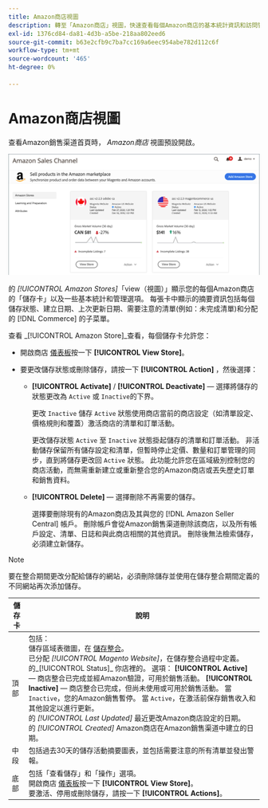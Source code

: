 ```yaml
---
title: Amazon商店視圖
description: 轉至「Amazon商店」視圖，快速查看每個Amazon商店的基本統計資訊和訪問管理選項。
exl-id: 1376cd84-da81-4d3b-a5be-218aa802eed6
source-git-commit: b63e2cfb9c7ba7cc169a6eec954abe782d112c6f
workflow-type: tm+mt
source-wordcount: '465'
ht-degree: 0%

---
```


# Amazon商店視圖

查看Amazon銷售渠道首頁時， _Amazon商店_ 視圖預設開啟。

![Amazon商店視圖](assets/amazon-sales-channel-home-tabs.png)

的 _[!UICONTROL Amazon Stores]_「view（視圖）」顯示您的每個Amazon商店的「儲存卡」以及一些基本統計和管理選項。 每張卡中顯示的摘要資訊包括每個儲存狀態、建立日期、上次更新日期、需要注意的清單(例如：未完成清單)和分配的 [!DNL Commerce] 的子菜單。

查看 _[!UICONTROL Amazon Store]_查看，每個儲存卡允許您：

- 開啟商店 [儀表板](./amazon-store-dashboard.md)按一下 **[!UICONTROL View Store]**。

- 要更改儲存狀態或刪除儲存，請按一下 **[!UICONTROL Action]** ，然後選擇：

   - **[!UICONTROL Activate]** / **[!UICONTROL Deactivate]**  — 選擇將儲存的狀態更改為 `Active` 或 `Inactive`的下界。

      更改 `Inactive` 儲存 `Active` 狀態使用商店當前的商店設定（如清單設定、價格規則和覆蓋）激活商店的清單和訂單活動。

      更改儲存狀態 `Active` 至 `Inactive` 狀態掛起儲存的清單和訂單活動。 非活動儲存保留所有儲存設定和清單，但暫時停止定價、數量和訂單管理的同步，直到將儲存更改回 `Active` 狀態。 此功能允許您在區域級別控制您的商店活動，而無需重新建立或重新整合您的Amazon商店或丟失歷史訂單和銷售資料。

   - **[!UICONTROL Delete]**  — 選擇刪除不再需要的儲存。

      選擇要刪除現有的Amazon商店及其與您的 [!DNL Amazon Seller Central] 帳戶。 刪除帳戶會從Amazon銷售渠道刪除該商店，以及所有帳戶設定、清單、日誌和與此商店相關的其他資訊。 刪除後無法檢索儲存，必須建立新儲存。

>[!NOTE]
>要在整合期間更改分配給儲存的網站，必須刪除儲存並使用在儲存整合期間定義的不同網站再次添加儲存。

| 儲存卡 | 說明 |
|--- |--- |
| 頂部 | 包括： <br>儲存區域表徵圖，在 [儲存整合](./store-integration.md)。<br> 已分配 _[!UICONTROL Magento Website]_，在儲存整合過程中定義。<br>的_[!UICONTROL Status]_ 你店裡的。 選項： **[!UICONTROL Active]**  — 商店整合已完成並經Amazon驗證，可用於銷售活動。 **[!UICONTROL Inactive]**  — 商店整合已完成，但尚未使用或可用於銷售活動。 當 `Inactive`，您的Amazon銷售暫停。 當 `Active`，在激活前保存銷售收入和其他設定以進行更新。<br>的 *[!UICONTROL Last Updated]* 最近更改Amazon商店設定的日期。<br>的 *[!UICONTROL Created]* Amazon商店在Amazon銷售渠道中建立的日期。 |
| 中段 | 包括過去30天的儲存活動摘要圖表，並包括需要注意的所有清單並發出警報。 |
| 底部 | 包括「查看儲存」和「操作」選項。<br>開啟商店 [儀表板](./amazon-store-dashboard.md)按一下 **[!UICONTROL View Store]**。<br>要激活、停用或刪除儲存，請按一下 **[!UICONTROL Actions]**。 |
